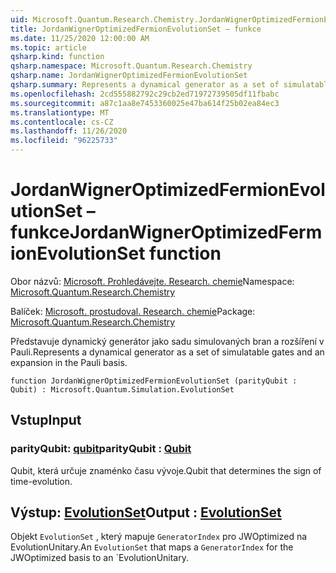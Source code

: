 ```yaml
---
uid: Microsoft.Quantum.Research.Chemistry.JordanWignerOptimizedFermionEvolutionSet
title: JordanWignerOptimizedFermionEvolutionSet – funkce
ms.date: 11/25/2020 12:00:00 AM
ms.topic: article
qsharp.kind: function
qsharp.namespace: Microsoft.Quantum.Research.Chemistry
qsharp.name: JordanWignerOptimizedFermionEvolutionSet
qsharp.summary: Represents a dynamical generator as a set of simulatable gates and an expansion in the Pauli basis.
ms.openlocfilehash: 2cd555882792c29cb2ed71972739505df11fbabc
ms.sourcegitcommit: a87c1aa8e7453360025e47ba614f25b02ea84ec3
ms.translationtype: MT
ms.contentlocale: cs-CZ
ms.lasthandoff: 11/26/2020
ms.locfileid: "96225733"
---
```

# <a name="jordanwigneroptimizedfermionevolutionset-function"></a><span data-ttu-id="89ba4-102">JordanWignerOptimizedFermionEvolutionSet – funkce</span><span class="sxs-lookup"><span data-stu-id="89ba4-102">JordanWignerOptimizedFermionEvolutionSet function</span></span>

<span data-ttu-id="89ba4-103">Obor názvů: [Microsoft. Prohledávejte. Research. chemie](xref:Microsoft.Quantum.Research.Chemistry)</span><span class="sxs-lookup"><span data-stu-id="89ba4-103">Namespace: [Microsoft.Quantum.Research.Chemistry](xref:Microsoft.Quantum.Research.Chemistry)</span></span>

<span data-ttu-id="89ba4-104">Balíček: [Microsoft. prostudoval. Research. chemie](https://nuget.org/packages/Microsoft.Quantum.Research.Chemistry)</span><span class="sxs-lookup"><span data-stu-id="89ba4-104">Package: [Microsoft.Quantum.Research.Chemistry](https://nuget.org/packages/Microsoft.Quantum.Research.Chemistry)</span></span>


<span data-ttu-id="89ba4-105">Představuje dynamický generátor jako sadu simulovaných bran a rozšíření v Pauli.</span><span class="sxs-lookup"><span data-stu-id="89ba4-105">Represents a dynamical generator as a set of simulatable gates and an expansion in the Pauli basis.</span></span>

```qsharp
function JordanWignerOptimizedFermionEvolutionSet (parityQubit : Qubit) : Microsoft.Quantum.Simulation.EvolutionSet
```


## <a name="input"></a><span data-ttu-id="89ba4-106">Vstup</span><span class="sxs-lookup"><span data-stu-id="89ba4-106">Input</span></span>

### <a name="parityqubit--qubit"></a><span data-ttu-id="89ba4-107">parityQubit: [qubit](xref:microsoft.quantum.lang-ref.qubit)</span><span class="sxs-lookup"><span data-stu-id="89ba4-107">parityQubit : [Qubit](xref:microsoft.quantum.lang-ref.qubit)</span></span>

<span data-ttu-id="89ba4-108">Qubit, která určuje znaménko času vývoje.</span><span class="sxs-lookup"><span data-stu-id="89ba4-108">Qubit that determines the sign of time-evolution.</span></span>



## <a name="output--evolutionset"></a><span data-ttu-id="89ba4-109">Výstup: [EvolutionSet](xref:Microsoft.Quantum.Simulation.EvolutionSet)</span><span class="sxs-lookup"><span data-stu-id="89ba4-109">Output : [EvolutionSet](xref:Microsoft.Quantum.Simulation.EvolutionSet)</span></span>

<span data-ttu-id="89ba4-110">Objekt `EvolutionSet` , který mapuje `GeneratorIndex` pro JWOptimized na EvolutionUnitary.</span><span class="sxs-lookup"><span data-stu-id="89ba4-110">An `EvolutionSet` that maps a `GeneratorIndex` for the JWOptimized basis to an \`EvolutionUnitary.</span></span>